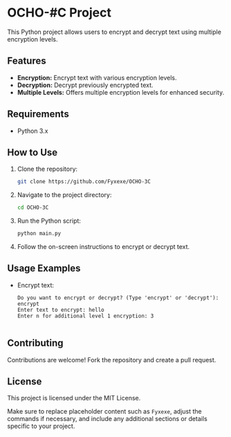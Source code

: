 # OCHO-#C Project

This Python project allows users to encrypt and decrypt text using multiple encryption levels.

## Features

- **Encryption:** Encrypt text with various encryption levels.
- **Decryption:** Decrypt previously encrypted text.
- **Multiple Levels:** Offers multiple encryption levels for enhanced security.

## Requirements

- Python 3.x

## How to Use

1. Clone the repository:

    ```bash
    git clone https://github.com/Fyxexe/OCHO-3C
    ```

2. Navigate to the project directory:

    ```bash
    cd OCHO-3C
    ```

3. Run the Python script:

    ```bash
    python main.py
    ```

4. Follow the on-screen instructions to encrypt or decrypt text.

## Usage Examples

- Encrypt text: 
  ```plaintext
  Do you want to encrypt or decrypt? (Type 'encrypt' or 'decrypt'): encrypt
  Enter text to encrypt: hello
  Enter n for additional level 1 encryption: 3


## Contributing
Contributions are welcome! Fork the repository and create a pull request.

## License
This project is licensed under the MIT License.


Make sure to replace placeholder content such as `Fyxexe`, adjust the commands if necessary, and include any additional sections or details specific to your project.

